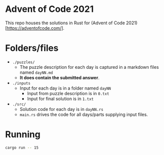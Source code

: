 # Advent of Code 2021

This repo houses the solutions in Rust for (Advent of Code 2021)[https://adventofcode.com/].

# Folders/files

- `./puzzles/`
  - The puzzle description for each day is captured in a markdown files named `dayNN.md`
  - __It does contain the submitted answer__.
- `./inputs`
  - Input for each day is in a folder named `dayNN`
    - Input from puzzle description is in `0.txt`
    - Input for final solution is in `1.txt`
- `./src/`
  - Solution code for each day is in `dayNN.rs`
  - `main.rs` drives the code for all days/parts supplying input files.

# Running

```bash
cargo run -- 15
```
